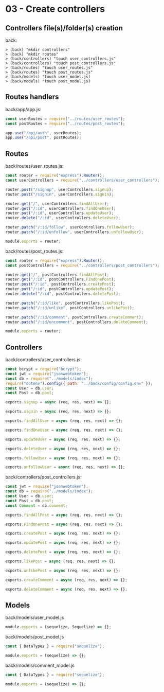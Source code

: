 # 03 - Create controllers

## Controllers file(s)/folder(s) creation

back:

    > (back) "mkdir controllers"
    > (back) "mkdir routes"
    > (back/controllers) "touch user_controllers.js"
    > (back/controllers) "touch post_controllers.js"
    > (back/routes) "touch user_routes.js"
    > (back/routes) "touch post_routes.js"
    > (back/models) "touch user_model.js)
    > (back/models) "touch post_model.js)

## Routes handlers

back/app/app.js:

```javascript
const userRoutes = require("../routes/user_routes");
const postRoutes = require("../routes/post_routes");

app.use("/api/auth", userRoutes);
app.use("/api/post", postRoutes);
```

## Routes

back/routes/user_routes.js:

```javascript
const router = require("express").Router();
const userControllers = require("../controllers/user_controllers");

router.post("/signup", userControllers.signup);
router.post("/signin", userControllers.signin);

router.get("/", userControllers.findAllUser);
router.get("/:id", userControllers.findOneUser);
router.put("/:id", userControllers.updateUser);
router.delete("/:id", userControllers.deleteUser);

router.patch("/:id/follow", userControllers.followUser);
router.patch("/:id/unfollow", userControllers.unfollowUser);

module.exports = router;
```

back/routes/post_routes.js:

```javascript
const router = require("express").Router();
const postControllers = require("../controllers/post_controllers");

router.get("/", postControllers.findAllPost);
router.get("/:id", postControllers.FindOnePost);
router.post("/:id", postControllers.createPost);
router.put("/:id", postControllers.updatePost);
router.delete("/:id", postControllers.deletePost);

router.patch("/:id/like", postControllers.likePost);
router.patch("/:id/unlike", postControllers.unlikePost);

router.patch("/:id/comment", postControllers.createComment);
router.patch("/:id/uncomment", postControllers.deleteComment);

module.exports = router;
```

## Controllers

back/controllers/user_controllers.js:

```javascript
const bcrypt = require("bcrypt");
const jwt = require("jsonwebtoken");
const db = require("../models/index");
require("dotenv").config({ path: "../back/config/config.env" });
const User = db.user;
const Post = db.post;

exports.signup = async (req, res, next) => {};

exports.signin = async (req, res, next) => {};

exports.findAllUser = async (req, res, next) => {};

exports.findOneUser = async (req, res, next) => {};

exports.updateUser = async (req, res, next) => {};

exports.deleteUser = async (req, res, next) => {};

exports.followUser = async (req, res, next) => {};

exports.unfollowUser = async (req, res, next) => {};
```

back/controllers/post_controllers.js:

```javascript
const jwt = require("jsonwebtoken");
const db = require("../models/index");
const User = db.user;
const Post = db.post;
const Comment = db.comment;

exports.findAllPost = async (req, res, next) => {};

exports.FindOnePost = async (req, res, next) => {};

exports.createPost = async (req, res, next) => {};

exports.updatePost = async (req, res, next) => {};

exports.deletePost = async (req, res, next) => {};

exports.likePost = async (req, res, next) => {};

exports.unlikePost = async (req, res, next) => {};

exports.createComment = async (req, res, next) => {};

exports.deleteComment = async (req, res, next) => {};
```

## Models

back/models/user_model.js

```javascript
module.exports = (sequelize, Sequelize) => {};
```

back/models/post_model.js

```javascript
const { DataTypes } = require("sequelize");

module.exports = (sequelize) => {};
```

back/models/comment_model.js

```javascript
const { DataTypes } = require("sequelize");

module.exports = (sequelize) => {};
```
